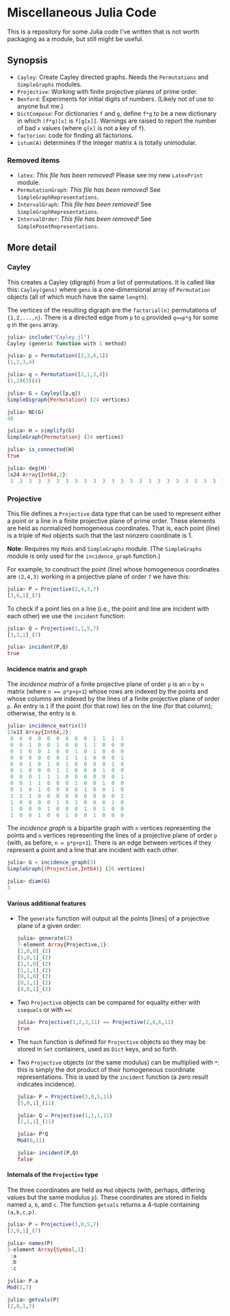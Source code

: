 # Miscellaneous Julia Code


This is a repository for some Julia code I've written that is not
worth packaging as a module, but still might be useful.

## Synopsis

* `Cayley`: Create Cayley directed graphs. Needs the `Permutations`
  and `SimpleGraphs` modules.
* `Projective`: Working with finite projective planes of prime
  order.
* `Benford`: Experiments for initial digits of numbers.
  (Likely not of use to anyone but me.)
* `DictCompose`: For dictionaries `f` and `g`, define `f*g` to be a
  new dictionary in which `(f*g)[x]` is `f[g[x]]`. Warnings are raised
  to report the number of bad `x` values (where `g[x]` is not a key of
  `f`).
* `factorion`: code for finding all factorions.
* `istum(A)` determines if the integer matrix `A` is totally unimodular.

### Removed items

* `latex`: *This file has been removed!* Please see my new
  `LatexPrint` module.
* `PermutationGraph`: *This file has been removed!*
  See `SimpleGraphRepresentations`.
* `IntervalGraph`: *This file has been removed!* See
  `SimpleGraphRepresentations`.
* `IntervalOrder`: *This file has been removed!* See
`SimplePosetRepresentations`.

## More detail

### Cayley

This creates a Cayley (digraph) from a list of permutations. It is
called like this: `Cayley(gens)` where `gens` is a one-dimensional
array of `Permutation` objects (all of which much have the same
`length`).

The vertices of the resulting digraph are the `factorial(n)`
permutations of `{1,2,...,n}`. There is a directed edge from `p` to
`q` provided `q==p*g` for some `g` in the `gens` array.

```julia
julia> include("Cayley.jl")
Cayley (generic function with 1 method)

julia> p = Permutation([2,3,4,1])
(1,2,3,4)

julia> q = Permutation([2,1,3,4])
(1,2)(3)(4)

julia> G = Cayley([p,q])
SimpleDigraph{Permutation} (24 vertices)

julia> NE(G)
48

julia> H = simplify(G)
SimpleGraph{Permutation} (24 vertices)

julia> is_connected(H)
true

julia> deg(H)'
1x24 Array{Int64,2}:
 3  3  3  3  3  3  3  3  3  3  3  3  3  3  3  3  3  3  3  3  3  3  3  3
```

### Projective

This file defines a `Projective` data type that can be used to
represent either a point or a line in a finite projective plane of
prime order. These elements are held as normalized homogeneous
coordinates. That is, each point (line) is a triple of `Mod` objects
such that the last nonzero coordinate is 1.

**Note**: Requires my `Mods` and `SimpleGraphs` module. (The
`SimpleGraphs` module is only used for the `incidence_graph` function.)

For example, to construct the point (line) whose homogeneous
coordinates are `(2,4,3)` working in a projective plane of order `7`
we have this:
```julia
julia> P = Projective(2,4,3,7)
[3,6,1]_(7)
```

To check if a point lies on a line (i.e., the point and line are
incident with each other) we use the `incident` function:
```julia
julia> Q = Projective(1,1,5,7)
[3,3,1]_(7)

julia> incident(P,Q)
true
```

#### Incidence matrix and graph

The *incidence matrix* of a finite projective plane of order `p` is an
`n` by `n` matrix (where `n == p*p+p+1`) whose rows are indexed by
the points and whose columns are indexed by the lines of a finite
projective plane of order `p`. An entry is `1` if the point (for that
row) lies on the line (for that column); otherwise, the entry is `0`.
```julia
julia> incidence_matrix(3)
13x13 Array{Int64,2}:
 0  0  0  0  0  0  0  0  0  1  1  1  1
 0  0  1  0  0  1  0  0  1  1  0  0  0
 0  1  0  0  1  0  0  1  0  1  0  0  0
 0  0  0  0  0  0  1  1  1  0  0  0  1
 0  0  1  0  1  0  1  0  0  0  0  1  0
 0  1  0  0  0  1  1  0  0  0  1  0  0
 0  0  0  1  1  1  0  0  0  0  0  0  1
 0  0  1  1  0  0  0  1  0  0  1  0  0
 0  1  0  1  0  0  0  0  1  0  0  1  0
 1  1  1  0  0  0  0  0  0  0  0  0  1
 1  0  0  0  0  1  0  1  0  0  0  1  0
 1  0  0  0  1  0  0  0  1  0  1  0  0
 1  0  0  1  0  0  1  0  0  1  0  0  0
```

The *incidence graph* is a bipartite graph with `n` vertices
representing the points and `n` vertices representing the lines of a
projective plane of order `p` (with, as before, `n = p*p+p+1`). There
is an edge between vertices if they represent a point and a line that
are incident with each other.
```julia
julia> G = incidence_graph(3)
SimpleGraph{(Projective,Int64)} (26 vertices)

julia> diam(G)
3
```

#### Various additional features

+ The `generate` function will output all the points [lines] of a
  projective plane of a given order:

  ```julia
  julia> generate(2)
  7-element Array{Projective,1}:
  [1,0,0]_(2)
  [1,0,1]_(2)
  [1,1,0]_(2)
  [1,1,1]_(2)
  [0,1,0]_(2)
  [0,1,1]_(2)
  [0,0,1]_(2)
  ```

+ Two `Projective` objects can be compared for equality either with
  `isequals` or with `==`:
  ```julia
  julia> Projective(1,2,3,11) == Projective(2,4,6,11)
  true
  ```
+ The `hash` function is defined for `Projective` objects so they may
  be stored in `Set` containers, used as `Dict` keys, and so forth.
+ Two `Projective` objects (or the same modulus) can be multiplied
  with `*`: this is simply the dot product of their homogeneous
  coordinate representations. This is used by the `incident` function
  (a zero result indicates incidence).
  ```julia
  julia> P = Projective(3,0,5,11)
  [5,0,1]_(11)

  julia> Q = Projective(1,1,1,11)
  [1,1,1]_(11)

  julia> P*Q
  Mod(6,11)

  julia> incident(P,Q)
  false
  ```


#### Internals of the `Projective` type

The three coordinates are held as `Mod` objects (with, perhaps,
differing values but the same modulus `p`). These coordinates are
stored in fields named `a`, `b`, and `c`. The function `getvals`
returns a 4-tuple containing `(a,b,c,p)`.
```julia
julia> P = Projective(3,0,5,7)
[2,0,1]_(7)

julia> names(P)
3-element Array{Symbol,1}:
 :a
 :b
 :c

julia> P.a
Mod(2,7)

julia> getvals(P)
(2,0,1,7)
```
